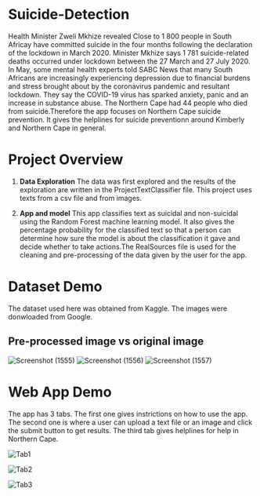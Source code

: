 # Suicide-Detection

Health Minister Zweli Mkhize revealed  Close to 1 800 people in South Africay have committed suicide in the four months following the declaration of the lockdown in March 2020.
Minister Mkhize says 1 781 suicide-related deaths occurred under lockdown between the 27 March and 27 July 2020.
In May, some mental health experts told SABC News that many South Africans are increasingly experiencing depression due to financial burdens and stress brought about by the coronavirus pandemic and resultant lockdown. They say the COVID-19 virus has sparked anxiety, panic and an increase in substance abuse.
The Northern Cape had 44 people who died from suicide.Therefore the app focuses on Northern Cape suicide prevention. It gives the helplines for suicide preventionn around Kimberly and Northern Cape in general.

# Project Overview

1. **Data Exploration**
The data was first explored and the results of the exploration are written in the ProjectTextClassifier file. This project uses texts from a csv file and from images.

2. **App and model**
This app classifies text as suicidal and non-suicidal using the Random Forest machine learning model. It also gives the percentage probability for the classified text so that a person can determine how sure the model is about the classification it gave and decide whether to take actions.The RealSources file is used for the cleaning and pre-processing  of the data given by the user for the app.
 

# Dataset Demo

The dataset used here was obtained from Kaggle. The images were donwloaded from Google.

## **Pre-processed image vs original image**
![Screenshot (1555)](https://user-images.githubusercontent.com/83508295/155151541-c6318ad0-7b3e-407c-8bad-5b4eda68f295.png)
![Screenshot (1556)](https://user-images.githubusercontent.com/83508295/155151555-9578d71c-5cca-438e-939b-38176d0eb014.png)
![Screenshot (1557)](https://user-images.githubusercontent.com/83508295/155151569-c398af66-a982-430e-9f7d-d6e8115f4c0b.png)

# Web App Demo

The app has 3 tabs. The first one gives instrictions on how to use the app. The second one is where a user can upload a text file or an image and click the submit button to get results. The third tab gives helplines for help in Northern Cape.



![Tab1](https://user-images.githubusercontent.com/83508295/155390368-774f7983-3dbd-4bcb-beb8-00c7e6417f2d.png)

![Tab2](https://user-images.githubusercontent.com/83508295/155390391-e91369f7-5d69-4f49-bbf0-1b9b8ad98079.png)

![Tab3](https://user-images.githubusercontent.com/83508295/155390411-9a8cf5a4-80b9-4465-9bdb-cfb20a76fafa.png)
